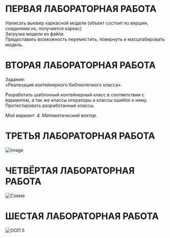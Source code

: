 # ПЕРВАЯ ЛАБОРАТОРНАЯ РАБОТА
Написать вьювер каркасной модели (объект состоит из вершин, соединяем их, получается каркас)  
Загрузка модели из файла  
Предоставить возможность переместить, повернуть и масштабировать модель.

# ВТОРАЯ ЛАБОРАТОРНАЯ РАБОТА  
Задание:  
«Реализация контейнерного библиотечного класса».  


Разработать шаблонный контейнерный класс в соответствии с вариантом, а так же классы итераторы и классы ошибок к нему. Протестировать разработанные классы.

*Мой вариант: 4.  Математический вектор.*

# ТРЕТЬЯ ЛАБОРАТОРНАЯ РАБОТА

![image](https://user-images.githubusercontent.com/54107546/85204002-102b0d80-b31a-11ea-9a32-c4d8749e2b46.png)

# ЧЕТВЁРТАЯ ЛАБОРАТОРНАЯ РАБОТА  

![Схема](https://user-images.githubusercontent.com/54107546/85224073-4aef7d00-b3d0-11ea-9a17-69e86bbcd759.png)

# ШЕСТАЯ ЛАБОРАТОРНАЯ РАБОТА  

![ООП 5](https://user-images.githubusercontent.com/54107546/85225738-e0dcd500-b3db-11ea-8b0d-085ed1d35e97.png)
